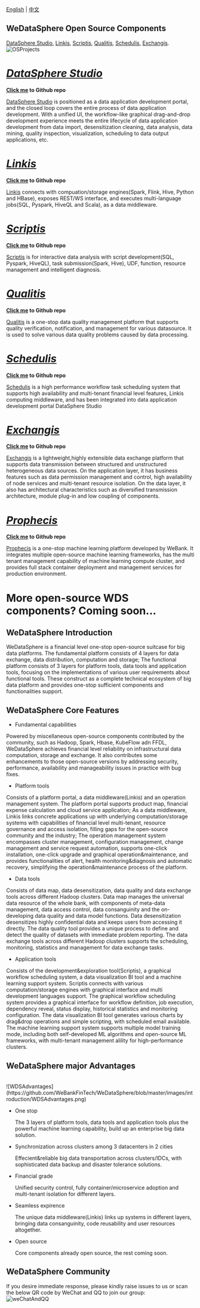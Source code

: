 [English](README.md) | [中文](README_zh_CN.md)

## WeDataSphere Open Source Components
[DataSphere Studio](https://github.com/WeBankFinTech/DataSphereStudio), [Linkis](https://github.com/WeBankFinTech/Linkis), [Scriptis](https://github.com/WeBankFinTech/Scriptis), [Qualitis](https://github.com/WeBankFinTech/Qualitis), [Schedulis](https://github.com/WeBankFinTech/Schedulis), [Exchangis](https://github.com/WeBankFinTech/Exchangis).
<br>
![OSProjects](images/introduction/OSPprojects.png)

# *[DataSphere Studio](https://github.com/WeBankFinTech/DataSphereStudio)* 

**[Click me](https://github.com/WeBankFinTech/DataSphereStudio) to Github repo**

[DataSphere Studio](https://github.com/WeBankFinTech/DataSphereStudio) is positioned as a data application development portal, and the closed loop covers the entire process of data application development. With a unified UI, the workflow-like graphical drag-and-drop development experience meets the entire lifecycle of data application development from data import, desensitization cleaning, data analysis, data mining, quality inspection, visualization, scheduling to data output applications, etc.

# *[Linkis](https://github.com/WeBankFinTech/Linkis)* 

**[Click me](https://github.com/WeBankFinTech/Linkis) to Github repo**

[Linkis](https://github.com/WeBankFinTech/Linkis) connects with compuation/storage engines(Spark, Flink, Hive, Python and HBase), exposes REST/WS interface, and executes multi-language jobs(SQL, Pyspark, HiveQL and Scala), as a data middleware.

# *[Scriptis](https://github.com/WeBankFinTech/Scriptis)*

**[Click me](https://github.com/WeBankFinTech/Scriptis) to Github repo**

[Scriptis](https://github.com/WeBankFinTech/Scriptis) is for interactive data analysis with script development(SQL, Pyspark, HiveQL), task submission(Spark, Hive), UDF, function, resource management and intelligent diagnosis.

# *[Qualitis](https://github.com/WeBankFinTech/Qualitis)* 

**[Click me](https://github.com/WeBankFinTech/Qualitis) to Github repo**

[Qualitis](https://github.com/WeBankFinTech/Qualitis) is a one-stop data quality management platform that supports quality verification, notification, and management for various datasource. It is used to solve various data quality problems caused by data processing.

# *[Schedulis](https://github.com/WeBankFinTech/Schedulis)*

**[Click me](https://github.com/WeBankFinTech/Schedulis) to Github repo**

[Schedulis](https://github.com/WeBankFinTech/Schedulis) is a high performance workflow task scheduling system that supports high availability and multi-tenant financial level features, Linkis computing middleware, and has been integrated into data application development portal DataSphere Studio

# *[Exchangis](https://github.com/WeBankFinTech/Exchangis)*

**[Click me](https://github.com/WeBankFinTech/Exchangis) to Github repo**

[Exchangis](https://github.com/WeBankFinTech/Exchangis) is a lightweight,highly extensible data exchange platform that supports data transmission between structured and unstructured heterogeneous data sources. On the application layer, it has business features such as data permission management and control, high availability of node services and multi-tenant resource isolation. On the data layer, it also has architectural characteristics such as diversified transmission architecture, module plug-in and low coupling of components.

# *[Prophecis](https://github.com/WeBankFinTech/Prophecis)*

**[Click me](https://github.com/WeBankFinTech/Prophecis) to Github repo**

[Prophecis](https://github.com/WeBankFinTech/Prophecis) is a one-stop machine learning platform developed by WeBank. It integrates multiple open-source machine learning frameworks, has the multi tenant management capability of machine learning compute cluster, and provides full stack container deployment and management services for production environment.

# More open-source WDS components? Coming soon...


## WeDataSphere Introduction

WeDataSphere is a financial level one-stop open-source suitcase for big data platforms. The fundamental platform consists of 4 layers for data exchange, data distribution, computation and storage; The functional platform consists of 3 layers for platform tools, data tools and application tools, focusing on the implementations of various user requirements about functional tools. These construct as a complete technical ecosystem of big data platform and provides one-stop sufficient components and functionalities support. 

## WeDataSphere Core Features

- Fundamental capabilities

Powered by miscellaneous open-source components contributed by the community, such as Hadoop, Spark, Hbase, KubeFlow adn FFDL, WeDataSphere achieves financial level reliability on infrastructural data computation, storage and exchange. It also contributes some enhancements to those open-source versions by addressing security, performance, availability and manageability issues in practice with bug fixes. 

- Platform tools

Consists of a platform portal, a data middleware(Linkis) and an operation management system. The platform portal supports product map, financial expense calculation and cloud service application; As a data middleware, Linkis links concrete applications up with underlying computation/storage systems with capabilities of financial level multi-tenant, resource governance and access isolation, filling gaps for the open-source community and the industry; The operation management system encompasses cluster management, configuration management, change management and service request automation, supports one-click installation, one-click upgrade and graphical operation&maintenance, and provides functionalities of alert, health monitoring&diagnosis and automatic recovery, simplifying the operation&maintenance process of the platform.

- Data tools

Consists of data map, data desensitization, data quality and data exchange tools across different Hadoop clusters. Data map manages the universal data resource of the whole bank, with components of meta-data management, data access control, data consanguinity and the on-developing data quality and data model functions. Data desensitization desensitizes highly confidential data and keeps users from accessing it directly. The data quality tool provides a unique process to define and detect the quality of datasets with immediate problem reporting. The data exchange tools across different Hadoop clusters supports the scheduling, monitoring, statistics and management for data exchange tasks.

- Application tools

Consists of the development&exploration tool(Scriptis), a graphical workflow scheduling system, a data visualization BI tool and a machine learning support system. Scriptis connects with various computation/storage engines with graphical interface and multi development languages support. The graphical workflow scheduling system provides a graphical interface for workflow definition, job execution, dependency reveal, status display, historical statistics and monitoring configuration. The data visualization BI tool generates various charts by drag&drop operations and simple scripting, with scheduled email available. The machine learning support system supports multiple model training mode, including both self-developed ML algorithms and open-source ML frameworks, with multi-tenant management alility for high-performance clusters.

## WeDataSphere major Advantages
<br>
![WDSAdvantages](https://github.com/WeBankFinTech/WeDataSphere/blob/master/images/introduction/WDSAdvantages.png)

- One stop

  The 3 layers of platform tools, data tools and application tools plus the powerful machine learning capability, build up an enterprise big data solution.

- Synchronization across clusters among 3 datacenters in 2 cities

  Effecient&reliable big data transportation across clusters/IDCs, with sophisticated data backup and disaster tolerance solutions.

- Financial grade
  
  Unified security control, fully container/microservice adoption and multi-tenant isolation for different layers.

- Seamless expirence
  
  The unique data middleware(Linkis) links up systems in different layers, bringing data consanguinity, code reusability and user resources altogether.
  
- Open source
  
  Core components already open source, the rest coming soon. 

## WeDataSphere Community

If you desire immediate response, please kindly raise issues to us or scan the below QR code by WeChat and QQ to join our group:
<br>
![weChatAndQQ](images/introduction/weChatQQ.png)
